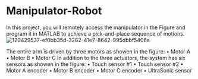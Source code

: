 # Manipulator-Robot
In this project, you will remotely access the manipulator in the Figure and program it in MATLAB to achieve a pick-and-place sequence of motions.
![129429537-ef0bb35d-3282-41e7-8642-995dbbf5406a](https://user-images.githubusercontent.com/125917950/220186316-7ac064eb-105c-4d80-a83e-bc292ea55330.png)

The entire arm is driven by three motors as showen in the figure: 
• Motor A • Motor B • Motor C 
In addition to the three actuators, the system has six sensors as showen in the figure:
• Touch sensor #1  • Touch sensor #2  • Motor A encoder  • Motor B encoder  • Motor C encoder  • UltraSonic sensor
